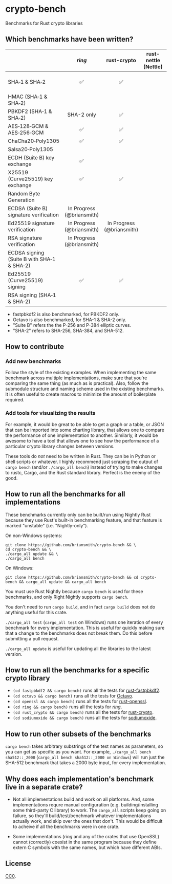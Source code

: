 # crypto-bench

Benchmarks for Rust crypto libraries



## Which benchmarks have been written?

|                                              |       *ring*       |     rust-crypto    | rust-nettle (Nettle) | rust-openssl (OpenSSL) | sodiumoxide (libsodium) | Windows CNG | Mac/iOS CommonCrypto |
|----------------------------------------------|:------------------:|:------------------:|----------------------|:----------------------:|:-----------------------:|:-----------:|:--------------------:|
| SHA&#x2011;1 & SHA&#x2011;2                  | :white_check_mark: | :white_check_mark: |                      | :white_check_mark:     | SHA-{256,512} only      |             |  :white_check_mark:  |
| HMAC (SHA&#x2011;1 & SHA&#x2011;2)           |                    |                    |                      |                        |                         |             |                      |
| PBKDF2 (SHA&#x2011;1 & SHA&#x2011;2)         | SHA-2 only         | :white_check_mark: |                      | SHA-1 only             |                         |             |                      |
| AES&#x2011;128&#x2011;GCM & AES&#x2011;256&#x2011;GCM | :white_check_mark: | :white_check_mark: |                      |                        |                         |             |                      |
| ChaCha20&#x2011;Poly1305                     | :white_check_mark: | :white_check_mark: |                      |                        |                         |             |                      |
| Salsa20&#x2011;Poly1305                      |                    |                    |                      |                        | :white_check_mark:      |             |                      |
| ECDH (Suite B) key exchange                  | :white_check_mark: |                    |                      |                        |                         |             |                      |
| X25519 (Curve25519) key exchange             | :white_check_mark: | :white_check_mark: |                      |                        |                         |             |                      |
| Random Byte Generation                       |                    |                    |                      |                        |                         |             |                      |
| ECDSA (Suite B) signature verification       | In Progress (@briansmith) |             |                      |                        |                         |             |                      |
| Ed25519 signature verification               | In Progress (@briansmith) | In Progress (@briansmith) |        |                        |                         |             |                      |
| RSA signature verification                   | In Progress (@briansmith) |             |                      |                        |                         |             |                      |
| ECDSA signing (Suite B with SHA&#x2011;1 & SHA&#x2011;2) |        |                    |                      |                        |                         |             |                      |
| Ed25519 (Curve25519) signing                 | :white_check_mark: | :white_check_mark: |                      |                        |                         |             |                      |
| RSA signing (SHA&#x2011;1 & SHA&#x2011;2)    |                    |                    |                      |                        |                         |             |                      |

* fastpbkdf2 is also benchmarked, for PBKDF2 only.
* Octavo is also benchmarked, for SHA-1 & SHA-2 only.
* "Suite B" refers the the P-256 and P-384 elliptic curves.
* "SHA-2" refers to SHA-256, SHA-384, and SHA-512.


## How to contribute

### Add new benchmarks

Follow the style of the existing examples. When implementing the same benchmark
across multiple implementations, make sure that you're comparing the same
thing (as much as is practical). Also, follow the submodule structure and
naming scheme used in the existing benchmarks. It is often useful to create
macros to minimize the amount of boilerplate required.

### Add tools for visualizing the results

For example, it would be great to be able to get a graph or a table, or JSON
that can be imported into some charting library, that allows one to compare the
performance of one implementation to another. Similarly, it would be awesome to
have a tool that allows one to see how the performance of a particular crypto
library changes between versions.

These tools do *not* need to be written in Rust. They can be in Python or
shell scripts or whatever. I highly recommend just scraping the output of
`cargo bench` (and/or `./cargo_all bench`) instead of trying to make changes to
rustc, Cargo, and the Rust standard library. Perfect is the enemy of the good.



## How to run all the benchmarks for all implementations

These benchmarks currently only can be built/run using Nightly Rust because
they use Rust's built-in benchmarking feature, and that feature is marked
"unstable" (i.e. "Nightly-only").

On non-Windows systems:
```
git clone https://github.com/briansmith/crypto-bench && \
cd crypto-bench && \
./cargo_all update && \
./cargo_all bench
```

On Windows:
```
git clone https://github.com/briansmith/crypto-bench && cd crypto-bench && cargo_all update && cargo_all bench
```

You must use Rust Nightly because `cargo bench` is used for these benchmarks,
and only Right Nightly supports `cargo bench`.

You don't need to run `cargo build`, and in fact `cargo build` does not do
anything useful for this crate.

`./cargo_all test` (`cargo_all test` on Windows) runs one iteration of every
benchmark for every implementation. This is useful for quickly making sure that
a change to the benchmarks does not break them. Do this before submitting a
pull request.

`./cargo_all update` is useful for updating all the libraries to the latest
version.


## How to run all the benchmarks for a specific crypto library

* `(cd fastpbkdf2 && cargo bench)` runs all the tests for [rust-fastpbkdf2](https://github.com/ctz/rust-fastpbkdf2).
* `(cd octavo && cargo bench)` runs all the tests for [Octavo](https://github.com/libOctavo/octavo).
* `(cd openssl && cargo bench)` runs all the tests for [rust-openssl](https://github.com/sfackler/rust-openssl).
* `(cd ring && cargo bench)` runs all the tests for [*ring*](https://github.com/briansmith/ring).
* `(cd rust_crypto && cargo bench)` runs all the tests for [rust-crypto](https://github.com/DaGenix/rust-crypto).
* `(cd sodiumoxide && cargo bench)` runs all the tests for [sodiumoxide](https://github.com/dnaq/sodiumoxide).



## How to run other subsets of the benchmarks

`cargo bench` takes arbitrary substrings of the test names as parameters, so
you can get as specific as you want. For example,
`./cargo_all bench sha512::_2000` (`cargo_all bench sha512::_2000 on Windows`)
will run just the SHA-512 benchmark that takes a 2000 byte input, for every
implementation.



## Why does each implementation's benchmark live in a separate crate?

* Not all implementations build and work on all platforms. And, some
  implementations requre manual configuration (e.g. building/installing some
  third-party C library) to work. The `cargo_all` scripts keep going on
  failure, so they'll build/test/benchmark whatever implementations actually
  work, and skip over the ones that don't. This would be difficult to acheive
  if all the benchmarks were in one crate.

* Some implementations (*ring* and any of the crates that use OpenSSL) cannot
  (correctly) coexist in the same program because they define extern C symbols
  with the same names, but which have different ABIs.



## License

[CC0](https://creativecommons.org/publicdomain/zero/1.0/).
